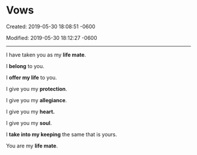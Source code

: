 # Vows

Created: 2019-05-30 18:08:51 -0600

Modified: 2019-05-30 18:12:27 -0600

---

I have taken you as my **life mate**.

I **belong** to you.

I **offer my life** to you.

I give you my **protection**.

I give you my **allegiance**.

I give you my **heart.**

I give you my **soul**.

I **take into my keeping** the same that is yours.

You are my **life mate**.
